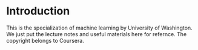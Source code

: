 Introduction
=============

This is the specialization of machine learning by University of Washington. 
We just put the lecture notes and useful materials here for refernce. The copyright belongs to Coursera.
